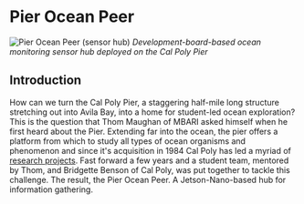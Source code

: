 # Pier Ocean Peer
![Pier Ocean Peer (sensor hub)](https://user-images.githubusercontent.com/52707386/110014697-f844bf80-7cd7-11eb-8a3d-dba524168be6.png)
*Development-board-based ocean monitoring sensor hub deployed on the Cal Poly Pier*

## Introduction
How can we turn the Cal Poly Pier, a staggering half-mile long structure stretching out into Avila Bay, into a home for student-led ocean exploration? This is the question that Thom Maughan of MBARI asked himself when he first heard about the Pier. Extending far into the ocean, the pier offers a platform from which to study all types of ocean organisms and phenomenon and since it's acquisition in 1984 Cal Poly has led a myriad of [research projects](http://www.marine.calpoly.edu/cal-poly-pier). Fast forward a few years and a student team, mentored by Thom, and Bridgette Benson of Cal Poly, was put together to tackle this challenge. The result, the Pier Ocean Peer. A Jetson-Nano-based hub for information gathering.
